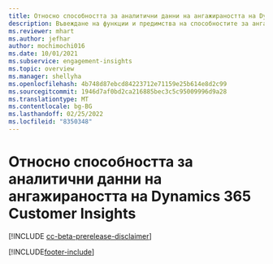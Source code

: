 ```yaml
---
title: Относно способността за аналитични данни на ангажираността на Dynamics 365 Customer Insights
description: Въвеждане на функции и предимства на способностите за ангажираност.
ms.reviewer: mhart
ms.author: jefhar
author: mochimochi016
ms.date: 10/01/2021
ms.subservice: engagement-insights
ms.topic: overview
ms.manager: shellyha
ms.openlocfilehash: 4b748d87ebcd84223712e71159e25b614e8d2c99
ms.sourcegitcommit: 1946d7af0bd2ca216885bec3c5c95009996d9a28
ms.translationtype: MT
ms.contentlocale: bg-BG
ms.lasthandoff: 02/25/2022
ms.locfileid: "8350348"
---
```

# <a name="about-dynamics-365-customer-insights-engagement-insights-capability"></a>Относно способността за аналитични данни на ангажираността на Dynamics 365 Customer Insights 

[!INCLUDE [cc-beta-prerelease-disclaimer](includes/cc-beta-prerelease-disclaimer.md)]

[!INCLUDE[footer-include](../includes/footer-banner.md)]

